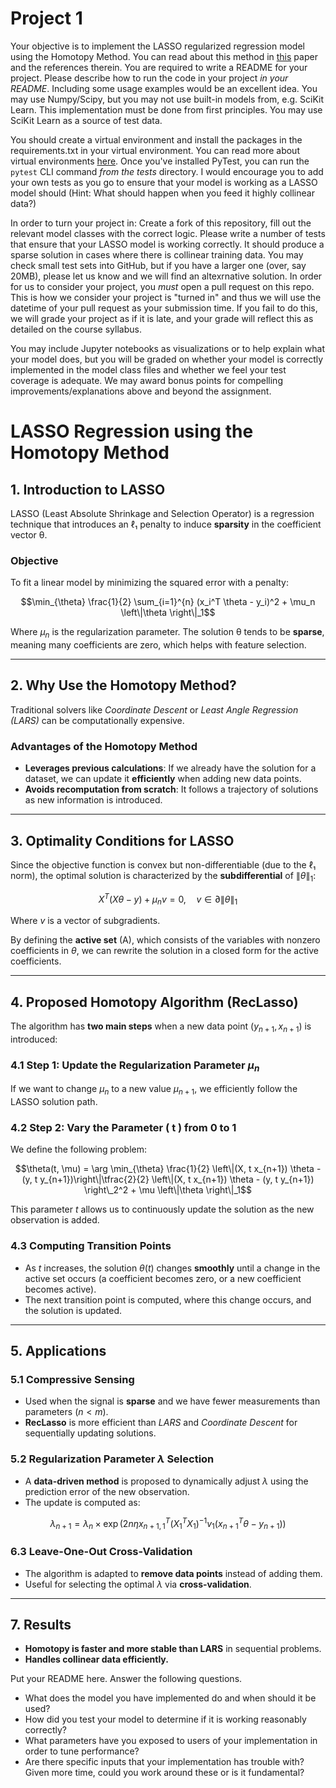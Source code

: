 # Project 1 

Your objective is to implement the LASSO regularized regression model using the Homotopy Method. You can read about this method in [this](https://people.eecs.berkeley.edu/~elghaoui/Pubs/hom_lasso_NIPS08.pdf) paper and the references therein. You are required to write a README for your project. Please describe how to run the code in your project *in your README*. Including some usage examples would be an excellent idea. You may use Numpy/Scipy, but you may not use built-in models from, e.g. SciKit Learn. This implementation must be done from first principles. You may use SciKit Learn as a source of test data.

You should create a virtual environment and install the packages in the requirements.txt in your virtual environment. You can read more about virtual environments [here](https://docs.python.org/3/library/venv.html). Once you've installed PyTest, you can run the `pytest` CLI command *from the tests* directory. I would encourage you to add your own tests as you go to ensure that your model is working as a LASSO model should (Hint: What should happen when you feed it highly collinear data?)

In order to turn your project in: Create a fork of this repository, fill out the relevant model classes with the correct logic. Please write a number of tests that ensure that your LASSO model is working correctly. It should produce a sparse solution in cases where there is collinear training data. You may check small test sets into GitHub, but if you have a larger one (over, say 20MB), please let us know and we will find an altexrnative solution. In order for us to consider your project, you *must* open a pull request on this repo. This is how we consider your project is "turned in" and thus we will use the datetime of your pull request as your submission time. If you fail to do this, we will grade your project as if it is late, and your grade will reflect this as detailed on the course syllabus. 

You may include Jupyter notebooks as visualizations or to help explain what your model does, but you will be graded on whether your model is correctly implemented in the model class files and whether we feel your test coverage is adequate. We may award bonus points for compelling improvements/explanations above and beyond the assignment.

# LASSO Regression using the Homotopy Method

## 1. Introduction to LASSO
LASSO (Least Absolute Shrinkage and Selection Operator) is a regression technique that introduces an ℓ₁ penalty to induce **sparsity** in the coefficient vector θ.

### Objective
To fit a linear model by minimizing the squared error with a penalty:
```math
\min_{\theta} \frac{1}{2} \sum_{i=1}^{n} (x_i^T \theta - y_i)^2 + \mu_n \left\|\theta \right\|_1
```
Where $\mu_n$ is the regularization parameter. The solution θ tends to be **sparse**, meaning many coefficients are zero, which helps with feature selection.

---

## 2. Why Use the Homotopy Method?
Traditional solvers like *Coordinate Descent* or *Least Angle Regression (LARS)* can be computationally expensive.

### Advantages of the Homotopy Method
- **Leverages previous calculations**: If we already have the solution for a dataset, we can update it **efficiently** when adding new data points.
- **Avoids recomputation from scratch**: It follows a trajectory of solutions as new information is introduced.

---

## 3. Optimality Conditions for LASSO
Since the objective function is convex but non-differentiable (due to the ℓ₁ norm), the optimal solution is characterized by the **subdifferential** of $\left\|\theta \right\|_1$:
```math
X^T (X \theta - y) + \mu_n v = 0, \quad v \in \partial \left\|\theta \right\|_1
```
Where $v$ is a vector of subgradients.

By defining the **active set** (A), which consists of the variables with nonzero coefficients in $\theta$, we can rewrite the solution in a closed form for the active coefficients.

---

## 4. Proposed Homotopy Algorithm (RecLasso)
The algorithm has **two main steps** when a new data point $(y_{n+1}, x_{n+1})$ is introduced:

### 4.1 Step 1: Update the Regularization Parameter $\mu_n$
If we want to change $\mu_n$ to a new value $\mu_{n+1}$, we efficiently follow the LASSO solution path.

### 4.2 Step 2: Vary the Parameter \( t \) from 0 to 1
We define the following problem:
```math
\theta(t, \mu) = \arg \min_{\theta} \frac{1}{2} \left\|(X, t x_{n+1}) \theta - (y, t y_{n+1})\right\|\tfrac{2}{2}

\left\|(X, t x_{n+1}) \theta - (y, t y_{n+1}) \right\_2^2 + \mu \left\|\theta \right\|_1
```
This parameter $t$ allows us to continuously update the solution as the new observation is added.

### 4.3 Computing Transition Points
- As $t$ increases, the solution $\theta(t)$ changes **smoothly** until a change in the active set occurs (a coefficient becomes zero, or a new coefficient becomes active).
- The next transition point is computed, where this change occurs, and the solution is updated.

---

## 5. Applications
### 5.1 Compressive Sensing
- Used when the signal is **sparse** and we have fewer measurements than parameters ($n < m$).
- **RecLasso** is more efficient than *LARS* and *Coordinate Descent* for sequentially updating solutions.

### 5.2 Regularization Parameter $\lambda$ Selection
- A **data-driven method** is proposed to dynamically adjust $\lambda$ using the prediction error of the new observation.
- The update is computed as:
```math
\lambda_{n+1} = \lambda_n \times \exp\left(2n \eta x_{n+1,1}^T (X_1^T X_1)^{-1} v_1 (x_{n+1}^T \theta - y_{n+1})\right)
```

### 6.3 Leave-One-Out Cross-Validation
- The algorithm is adapted to **remove data points** instead of adding them.
- Useful for selecting the optimal $\lambda$ via **cross-validation**.

---

## 7. Results
- **Homotopy is faster and more stable than LARS** in sequential problems.
- **Handles collinear data efficiently.**

Put your README here. Answer the following questions.

* What does the model you have implemented do and when should it be used?
* How did you test your model to determine if it is working reasonably correctly?
* What parameters have you exposed to users of your implementation in order to tune performance? 
* Are there specific inputs that your implementation has trouble with? Given more time, could you work around these or is it fundamental?
